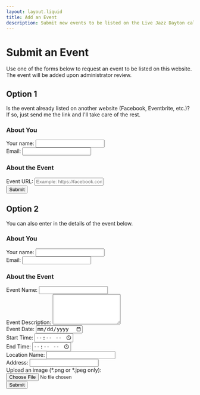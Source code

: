 ```yaml
---
layout: layout.liquid
title: Add an Event
description: Submit new events to be listed on the Live Jazz Dayton calendar.
---
```


# Submit an Event
Use one of the forms below to request an event to be listed on this website. The event will be added upon administrator review.

## Option 1
Is the event already listed on another website (Facebook, Eventbrite, etc.)? If so, just send me the link and I'll take care of the rest.
<form name="event-submit-short-form" method="POST" action="/success" data-netlify="true">
	<h3>About You</h3>
	<div class="form-field-container">
		<label for="name">Your name: </label>
		<input name="name" type="text" required>
	</div>
	<div class="form-field-container">
		<label for="email">Email: </label>
		<input name="email" type="email" required>
	</div>
	<h3>About the Event</h3>
	<div class="form-field-container">
		<label for="event-url">Event URL: </label>
		<input name="event-url" type="text" placeholder="Example: https://facebook.com/events/58903240023" required>
	</div>
	<input name="submit" type="submit" value="Submit" class="btn">
</form>

## Option 2
You can also enter in the details of the event below.

<form name="event-submit-full-form" method="POST" action="/success" data-netlify="true">
	<h3>About You</h3>
	<div class="form-field-container">
		<label for="name">Your name: </label>
		<input name="name" type="text" required>
	</div>
	<div class="form-field-container">
		<label for="email">Email: </label>
		<input name="email" type="email" required>
	</div>
	<h3>About the Event</h3>
	<div class="form-field-container">
		<label for="event-name">Event Name: </label>
		<input name="event-name" type="text" required>
	</div>
	<div class="form-field-container">
		<label for="description">Event Description: </label>
		<textarea name="description" rows="5"></textarea>
	</div>
	<div class="form-field-container">
		<label for="event-date">Event Date: </label>
		<input name="event-date" type="date" required>
	</div>
	<div class="form-field-container">
		<label for="start-time">Start Time: </label>
		<input name="start-time" type="time">
	</div>
	<div class="form-field-container">
		<label for="end-time">End Time: </label>
		<input name="end-time" type="time">
	</div>
	<div class="form-field-container">
		<label for="location-name">Location Name: </label>
		<input name="location-name" type="text" required>
	</div>
	<div class="form-field-container">
		<label for="location-address">Address: </label>
		<input name="location-address" type="textarea">
	</div>
	<div class="form-field-container">
		<label for="image">Upload an image (*.png or *.jpeg only): </label>
		<input name="image" type="file" accept="image/png, image/jpeg">
	</div>
	<input name="submit" type="submit" value="Submit" class="btn">
</form>

